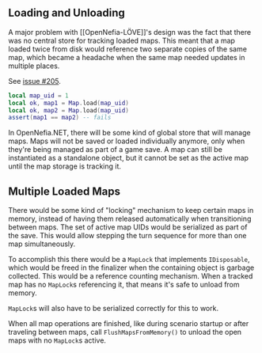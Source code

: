 ## Loading and Unloading

A major problem with [[OpenNefia-LÖVE]]'s design was the fact that there was no central store for tracking loaded maps. This meant that a map loaded twice from disk would reference two separate copies of the same map, which became a headache when the same map needed updates in multiple places.

See [issue #205](https://github.com/Ruin0x11/OpenNefia/issues/205).

```lua
local map_uid = 1
local ok, map1 = Map.load(map_uid)
local ok, map2 = Map.load(map_uid)
assert(map1 == map2) -- fails
```

In OpenNefia.NET, there will be some kind of global store that will manage maps. Maps will not be saved or loaded individually anymore, only when they're being managed as part of a game save. A map can still be instantiated as a standalone object, but it cannot be set as the active map until the map storage is tracking it.

## Multiple Loaded Maps

There would be some kind of "locking" mechanism to keep certain maps in memory, instead of having them released automatically when transitioning between maps. The set of active map UIDs would be serialized as part of the save. This would allow stepping the turn sequence for more than one map simultaneously.

To accomplish this there would be a `MapLock` that implements `IDisposable`, which would be freed in the finalizer when the containing object is garbage collected. This would be a reference counting mechanism. When a tracked map has no `MapLock`s referencing it, that means it's safe to unload from memory.

`MapLock`s will also have to be serialized correctly for this to work.

When all map operations are finished, like during scenario startup or after traveling between maps, call `FlushMapsFromMemory()` to unload the open maps with no `MapLock`s active.